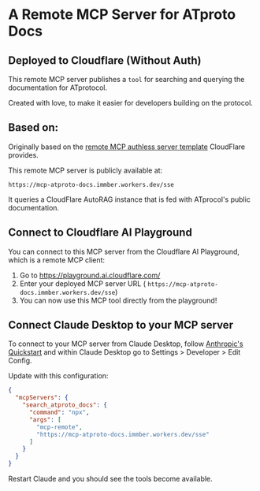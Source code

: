 # A Remote MCP Server for ATproto Docs 
## Deployed to Cloudflare (Without Auth)

This remote MCP server publishes a `tool` for searching and querying the documentation for ATprotocol.

Created with love, to make it easier for developers building on the protocol. 

## Based on: 

Originally based on the [remote MCP authless server template](https://github.com/cloudflare/ai/tree/main/demos/remote-mcp-authless) CloudFlare provides. 

This remote MCP server is publicly available at: 
```
https://mcp-atproto-docs.immber.workers.dev/sse
```

It queries a CloudFlare AutoRAG instance that is fed with ATprocol's public documentation. 


## Connect to Cloudflare AI Playground

You can connect to this MCP server from the Cloudflare AI Playground, which is a remote MCP client:

1. Go to https://playground.ai.cloudflare.com/
2. Enter your deployed MCP server URL ( `https://mcp-atproto-docs.immber.workers.dev/sse`)
3. You can now use this MCP tool directly from the playground!

## Connect Claude Desktop to your MCP server

To connect to your MCP server from Claude Desktop, follow [Anthropic's Quickstart](https://modelcontextprotocol.io/quickstart/user) and within Claude Desktop go to Settings > Developer > Edit Config.

Update with this configuration:

```json
{
  "mcpServers": {
    "search_atproto_docs": {
      "command": "npx",
      "args": [
        "mcp-remote",
        "https://mcp-atproto-docs.immber.workers.dev/sse"
      ]
    }
  }
}
```

Restart Claude and you should see the tools become available. 

